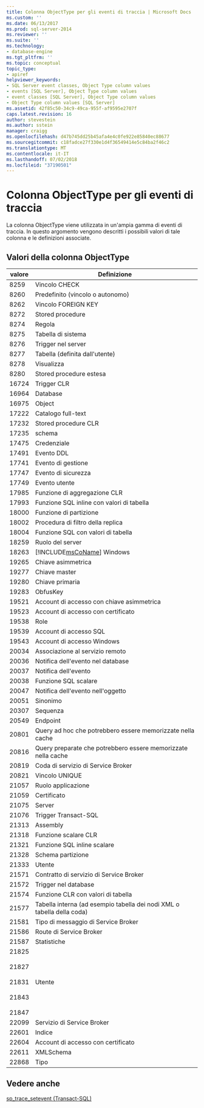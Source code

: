 ```yaml
---
title: Colonna ObjectType per gli eventi di traccia | Microsoft Docs
ms.custom: ''
ms.date: 06/13/2017
ms.prod: sql-server-2014
ms.reviewer: ''
ms.suite: ''
ms.technology:
- database-engine
ms.tgt_pltfrm: ''
ms.topic: conceptual
topic_type:
- apiref
helpviewer_keywords:
- SQL Server event classes, Object Type column values
- events [SQL Server], Object Type column values
- event classes [SQL Server], Object Type column values
- Object Type column values [SQL Server]
ms.assetid: 42f85c50-34c9-49ca-955f-af9595e2707f
caps.latest.revision: 16
author: stevestein
ms.author: sstein
manager: craigg
ms.openlocfilehash: d47b745dd25b45afa4e4c0fe922e85840ec88677
ms.sourcegitcommit: c18fadce27f330e1d4f36549414e5c84ba2f46c2
ms.translationtype: MT
ms.contentlocale: it-IT
ms.lasthandoff: 07/02/2018
ms.locfileid: "37190501"
---
```

# <a name="objecttype-trace-event-column"></a>Colonna ObjectType per gli eventi di traccia
  La colonna ObjectType viene utilizzata in un'ampia gamma di eventi di traccia. In questo argomento vengono descritti i possibili valori di tale colonna e le definizioni associate.  
  
## <a name="object-type-column-values"></a>Valori della colonna ObjectType  
  
|valore|Definizione|  
|-----------|----------------|  
|8259|Vincolo CHECK|  
|8260|Predefinito (vincolo o autonomo)|  
|8262|Vincolo FOREIGN KEY|  
|8272|Stored procedure|  
|8274|Regola|  
|8275|Tabella di sistema|  
|8276|Trigger nel server|  
|8277|Tabella (definita dall'utente)|  
|8278|Visualizza|  
|8280|Stored procedure estesa|  
|16724|Trigger CLR|  
|16964|Database|  
|16975|Object|  
|17222|Catalogo full-text|  
|17232|Stored procedure CLR|  
|17235|schema|  
|17475|Credenziale|  
|17491|Evento DDL|  
|17741|Evento di gestione|  
|17747|Evento di sicurezza|  
|17749|Evento utente|  
|17985|Funzione di aggregazione CLR|  
|17993|Funzione SQL inline con valori di tabella|  
|18000|Funzione di partizione|  
|18002|Procedura di filtro della replica|  
|18004|Funzione SQL con valori di tabella|  
|18259|Ruolo del server|  
|18263|[!INCLUDE[msCoName](../../includes/msconame-md.md)] Windows|  
|19265|Chiave asimmetrica|  
|19277|Chiave master|  
|19280|Chiave primaria|  
|19283|ObfusKey|  
|19521|Account di accesso con chiave asimmetrica|  
|19523|Account di accesso con certificato|  
|19538|Role|  
|19539|Account di accesso SQL|  
|19543|Account di accesso Windows|  
|20034|Associazione al servizio remoto|  
|20036|Notifica dell'evento nel database|  
|20037|Notifica dell'evento|  
|20038|Funzione SQL scalare|  
|20047|Notifica dell'evento nell'oggetto|  
|20051|Sinonimo|  
|20307|Sequenza|  
|20549|Endpoint|  
|20801|Query ad hoc che potrebbero essere memorizzate nella cache|  
|20816|Query preparate che potrebbero essere memorizzate nella cache|  
|20819|Coda di servizio di Service Broker|  
|20821|Vincolo UNIQUE|  
|21057|Ruolo applicazione|  
|21059|Certificato|  
|21075|Server|  
|21076|Trigger Transact-SQL|  
|21313|Assembly|  
|21318|Funzione scalare CLR|  
|21321|Funzione SQL inline scalare|  
|21328|Schema partizione|  
|21333|Utente|  
|21571|Contratto di servizio di Service Broker|  
|21572|Trigger nel database|  
|21574|Funzione CLR con valori di tabella|  
|21577|Tabella interna (ad esempio tabella dei nodi XML o tabella della coda)|  
|21581|Tipo di messaggio di Service Broker|  
|21586|Route di Service Broker|  
|21587|Statistiche|  
|21825<br /><br /> 21827<br /><br /> 21831<br /><br /> 21843<br /><br /> 21847|Utente|  
|22099|Servizio di Service Broker|  
|22601|Indice|  
|22604|Account di accesso con certificato|  
|22611|XMLSchema|  
|22868|Tipo|  
  
## <a name="see-also"></a>Vedere anche  
 [sp_trace_setevent &#40;Transact-SQL&#41;](/sql/relational-databases/system-stored-procedures/sp-trace-setevent-transact-sql)  
  
  
